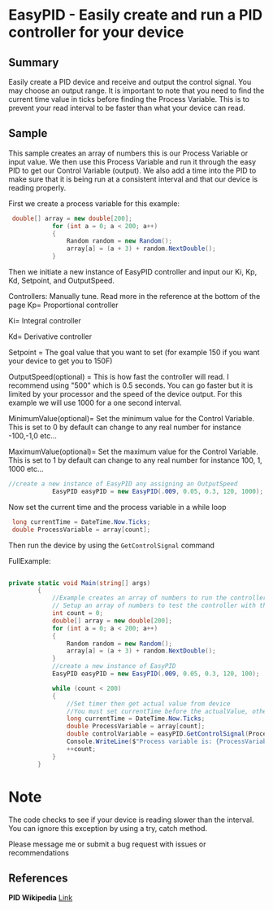 # EasyPID - Easily create and run a PID controller for your device

## Summary
Easily create a PID device and receive and output the control signal. You may choose an output range. 
It is important to note that you need to find the current time value in ticks before finding the Process Variable. This is to prevent your read interval to be faster than what your device can read.

## Sample
This sample creates an array of numbers this is our Process Variable or input value. We then use this Process Variable and run it through the easy PID to get our Control Variable (output). We also add a time into the PID to make sure that it is being run at a consistent interval and that our device is reading properly.

First we create a process variable for this example:
```C#
 double[] array = new double[200];
            for (int a = 0; a < 200; a++)
            {
                Random random = new Random();
                array[a] = (a + 3) + random.NextDouble();
            }
```
Then we initiate a new instance of EasyPID controller and input our Ki, Kp, Kd, Setpoint, and OutputSpeed.

Controllers: Manually tune. Read more in the reference at the bottom of the page
Kp= Proportional controller

Ki= Integral controller

Kd= Derivative controller 

Setpoint = The goal value that you want to set (for example 150 if you want your device to get you to 150F)

OutputSpeed(optional) = This is how fast the controller will read. I recommend using "500" which is 0.5 seconds. You can go faster but it is limited by your processor and the speed of the device output. For this example we will use 1000 for a one second interval.

MinimumValue(optional)= Set the minimum value for the Control Variable. This is set to 0 by default can change to any real number for instance -100,-1,0 etc...

MaximumValue(optional)= Set the maximum value for the Control Variable. This is set to 1 by default can change to any real number for instance 100, 1, 1000 etc...
```C#
//create a new instance of EasyPID any assigning an OutputSpeed
            EasyPID easyPID = new EasyPID(.009, 0.05, 0.3, 120, 1000);
```

Now set the current time and the process variable in a while loop
```C#
 long currentTime = DateTime.Now.Ticks;
 double ProcessVariable = array[count];
```

Then run the device by using the `GetControlSignal` command

FullExample:

```C#

private static void Main(string[] args)
        {
            //Example creates an array of numbers to run the controller against
            // Setup an array of numbers to test the controller with this starts at 0 and increases by 3 plus a random number
            int count = 0;
            double[] array = new double[200];
            for (int a = 0; a < 200; a++)
            {
                Random random = new Random();
                array[a] = (a + 3) + random.NextDouble();
            }
            //create a new instance of EasyPID
            EasyPID easyPID = new EasyPID(.009, 0.05, 0.3, 120, 100);

            while (count < 200)
            {
                //Set timer then get actual value from device
                //You must set currentTime before the actualValue, otherwise your device might not read properly
                long currentTime = DateTime.Now.Ticks;
                double ProcessVariable = array[count];
                double controlVariable = easyPID.GetControlSignal(ProcessVariable, currentTime);
                Console.WriteLine($"Process variable is: {ProcessVariable}, Control Variable is: {controlVariable}");
                ++count;
            }
        }

```
# Note
The code checks to see if your device is reading slower than the interval. You can ignore this exception by using a try, catch method. 

Please message me or submit a bug request with issues or recommendations

## References 

**PID Wikipedia** [Link](https://en.wikipedia.org/wiki/PID_controller)
